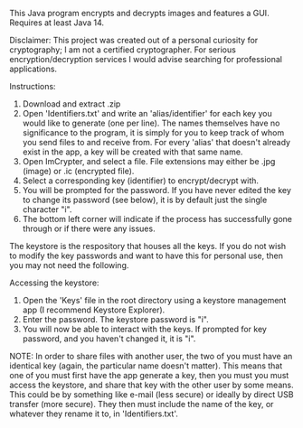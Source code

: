 This Java program encrypts and decrypts images and features a GUI.
Requires at least Java 14.

Disclaimer: This project was created out of a personal curiosity for cryptography; I am not a certified cryptographer. For serious encryption/decryption services I would advise searching for professional applications.

Instructions:
1. Download and extract .zip
2. Open 'Identifiers.txt' and write an 'alias/identifier' for each key you would like to generate (one per line).
   The names themselves have no significance to the program, it is simply for you to keep track of whom you send files to and receive from.
   For every 'alias' that doesn't already exist in the app, a key will be created with that same name.
3. Open ImCrypter, and select a file. File extensions may either be .jpg (image) or .ic (encrypted file).
4. Select a corresponding key (identifier) to encrypt/decrypt with.
5. You will be prompted for the password. If you have never edited the key to change its password (see below), it is by default just the single character "i".
6. The bottom left corner will indicate if the process has successfully gone through or if there were any issues.

The keystore is the respository that houses all the keys. If you do not wish to modify the key passwords and want to have this for personal use, then you may not need the following.

Accessing the keystore:
1. Open the 'Keys' file in the root directory using a keystore management app (I recommend Keystore Explorer).
2. Enter the password. The keystore password is "i".
3. You will now be able to interact with the keys. If prompted for key password, and you haven't changed it, it is "i".

NOTE: In order to share files with another user, the two of you must have an identical key (again, the particular name doesn't matter). This means that one of you must first have
the app generate a key, then you must you must access the keystore, and share that key with the other user by some means. This could be by something like e-mail (less secure) or
ideally by direct USB transfer (more secure). They then must include the name of the key, or whatever they rename it to, in 'Identifiers.txt'.
